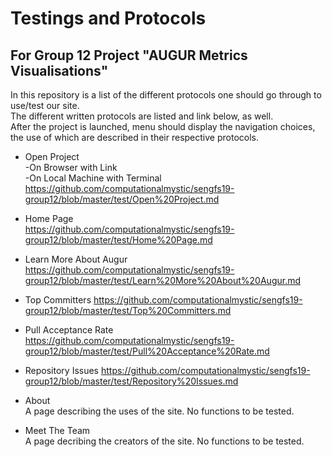 # Testings and Protocols
## For Group 12 Project "AUGUR Metrics Visualisations"

In this repository is a list of the different protocols one should go through to use/test our site.  
The different written protocols are listed and link below, as well.  
After the project is launched, menu should display the navigation choices, the use of which are described in their respective protocols.   

- Open Project  
  -On Browser with Link  
  -On Local Machine with Terminal  
  https://github.com/computationalmystic/sengfs19-group12/blob/master/test/Open%20Project.md
  
- Home Page  
  https://github.com/computationalmystic/sengfs19-group12/blob/master/test/Home%20Page.md

- Learn More About Augur  
  https://github.com/computationalmystic/sengfs19-group12/blob/master/test/Learn%20More%20About%20Augur.md

- Top Committers 
  https://github.com/computationalmystic/sengfs19-group12/blob/master/test/Top%20Committers.md

- Pull Acceptance Rate  
  https://github.com/computationalmystic/sengfs19-group12/blob/master/test/Pull%20Acceptance%20Rate.md
  
- Repository Issues
  https://github.com/computationalmystic/sengfs19-group12/blob/master/test/Repository%20Issues.md

- About  
  A page describing the uses of the site.  No functions to be tested.
  
- Meet The Team  
  A page decribing the creators of the site.  No functions to be tested.
